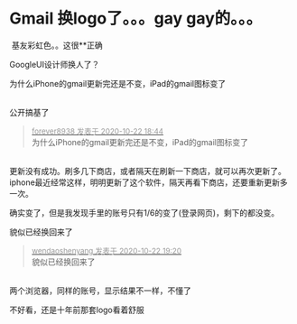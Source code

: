 # Gmail 换logo了。。。gay gay的。。。


<img src="static/image/smiley/default/lol.gif" smilieid="12" border="0" alt="" /> 基友彩虹色。。这很**正确

G​o​o​g​l​e​ ​U​I​设​计​师​换​人​了​？​<img src="static/image/smiley/default/shocked.gif" smilieid="6" border="0" alt="" /><img id="aimg_SulmE" onclick="zoom(this, this.src, 0, 0, 0)" class="zoom" src="https://cdn.jsdelivr.net/gh/hishis/forum-master/public/images/patch.gif" onmouseover="img_onmouseoverfunc(this)" onload="thumbImg(this)" border="0" alt="" />

为什么iPhone的gmail更新完还是不变，iPad的gmail图标变了

<img id="aimg_Pei4i" onclick="zoom(this, this.src, 0, 0, 0)" class="zoom" src="https://img.818618.xyz/gmaillogo.jpg" onmouseover="img_onmouseoverfunc(this)" onload="thumbImg(this)" border="0" alt="" /><br />
<br />
公开搞基了<img src="static/image/smiley/default/mad.gif" smilieid="11" border="0" alt="" /><img src="static/image/smiley/default/mad.gif" smilieid="11" border="0" alt="" /><img src="static/image/smiley/default/mad.gif" smilieid="11" border="0" alt="" /><img src="static/image/smiley/default/mad.gif" smilieid="11" border="0" alt="" /><img src="static/image/smiley/default/mad.gif" smilieid="11" border="0" alt="" />

<div class="quote"><blockquote><font size="2"><a href="https://www.hostloc.com/forum.php?mod=redirect&amp;goto=findpost&amp;pid=9337367&amp;ptid=757284" target="_blank"><font color="#999999">forever8938 发表于 2020-10-22 18:44</font></a></font><br />
为什么iPhone的gmail更新完还是不变，iPad的gmail图标变了</blockquote></div><br />
更新没有成功。刷多几下商店，或者隔天在刷新一下商店，就可以再次更新了。<br />
iphone最近经常这样，明明更新了这个软件，隔天再看下商店，还要重新更新多一次。

确实变了，但是我发现手里的账号只有1/6的变了(登录网页)，剩下的都没变。

貌似已经换回来了

<div class="quote"><blockquote><font size="2"><a href="https://www.hostloc.com/forum.php?mod=redirect&amp;goto=findpost&amp;pid=9337537&amp;ptid=757284" target="_blank"><font color="#999999">wendaoshenyang 发表于 2020-10-22 19:20</font></a></font><br />
貌似已经换回来了</blockquote></div><br />
两个浏览器，同样的账号，显示结果不一样，不懂了

不好看，还是十年前那套logo看着舒服 <img src="static/image/smiley/default/lol.gif" smilieid="12" border="0" alt="" /><br />
<br />
<img id="aimg_ZXu90" onclick="zoom(this, this.src, 0, 0, 0)" class="zoom" src="https://upimage.alexhchu.com/2020/10/22/f01d7a03dc72d.png" onmouseover="img_onmouseoverfunc(this)" onload="thumbImg(this)" border="0" alt="" />
